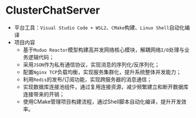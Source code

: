 # ClusterChatServer
- 平台工具：`Visual Studio Code + WSL2`、`CMake`构建、`Linux Shell`自动化编译
- 项目内容
    - 基于`Muduo Reactor`模型构建高并发网络核心模块，解耦网络`I/O`处理与业务逻辑代码；
    - 采用`JSON`作为私有通信协议，实现消息的序列化/反序列化；
    - 配置`Nginx TCP`负载均衡，实现服务集群化，提升系统整体并发能力；
    - 利用`Redis`的发布/订阅功能，实现跨服务器的消息通信；
    - 实现数据库连接池组件，通过复用连接资源，减少频繁建立和断开数据库连接带来的开销；
    - 使用CMake管理项目构建流程，通过Shell脚本自动化编译，提升开发效率。